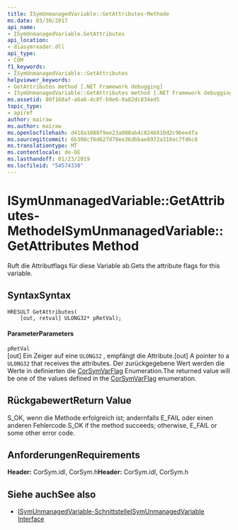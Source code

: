 ```yaml
---
title: ISymUnmanagedVariable::GetAttributes-Methode
ms.date: 03/30/2017
api_name:
- ISymUnmanagedVariable.GetAttributes
api_location:
- diasymreader.dll
api_type:
- COM
f1_keywords:
- ISymUnmanagedVariable::GetAttributes
helpviewer_keywords:
- GetAttributes method [.NET Framework debugging]
- ISymUnmanagedVariable::GetAttributes method [.NET Framework debugging]
ms.assetid: 80f168af-a6a6-4c8f-b9e6-8a82dc834ed5
topic_type:
- apiref
author: mairaw
ms.author: mairaw
ms.openlocfilehash: d418a1088f9ee23a088ab4c8246810d2c9bee4fa
ms.sourcegitcommit: 6b308cf6d627d78ee36dbbae8972a310ac7fd6c8
ms.translationtype: MT
ms.contentlocale: de-DE
ms.lasthandoff: 01/23/2019
ms.locfileid: "54574338"
---
```

# <a name="isymunmanagedvariablegetattributes-method"></a><span data-ttu-id="bf2a8-102">ISymUnmanagedVariable::GetAttributes-Methode</span><span class="sxs-lookup"><span data-stu-id="bf2a8-102">ISymUnmanagedVariable::GetAttributes Method</span></span>
<span data-ttu-id="bf2a8-103">Ruft die Attributflags für diese Variable ab.</span><span class="sxs-lookup"><span data-stu-id="bf2a8-103">Gets the attribute flags for this variable.</span></span>  
  
## <a name="syntax"></a><span data-ttu-id="bf2a8-104">Syntax</span><span class="sxs-lookup"><span data-stu-id="bf2a8-104">Syntax</span></span>  
  
```  
HRESULT GetAttributes(  
    [out, retval] ULONG32* pRetVal);  
```  
  
#### <a name="parameters"></a><span data-ttu-id="bf2a8-105">Parameter</span><span class="sxs-lookup"><span data-stu-id="bf2a8-105">Parameters</span></span>  
 `pRetVal`  
 <span data-ttu-id="bf2a8-106">[out] Ein Zeiger auf eine `ULONG32` , empfängt die Attribute.</span><span class="sxs-lookup"><span data-stu-id="bf2a8-106">[out] A pointer to a `ULONG32` that receives the attributes.</span></span> <span data-ttu-id="bf2a8-107">Der zurückgegebene Wert werden die Werte in definierten die [CorSymVarFlag](../../../../docs/framework/unmanaged-api/diagnostics/corsymvarflag-enumeration.md) Enumeration.</span><span class="sxs-lookup"><span data-stu-id="bf2a8-107">The returned value will be one of the values defined in the [CorSymVarFlag](../../../../docs/framework/unmanaged-api/diagnostics/corsymvarflag-enumeration.md) enumeration.</span></span>  
  
## <a name="return-value"></a><span data-ttu-id="bf2a8-108">Rückgabewert</span><span class="sxs-lookup"><span data-stu-id="bf2a8-108">Return Value</span></span>  
 <span data-ttu-id="bf2a8-109">S_OK, wenn die Methode erfolgreich ist; andernfalls E_FAIL oder einen anderen Fehlercode.</span><span class="sxs-lookup"><span data-stu-id="bf2a8-109">S_OK if the method succeeds; otherwise, E_FAIL or some other error code.</span></span>  
  
## <a name="requirements"></a><span data-ttu-id="bf2a8-110">Anforderungen</span><span class="sxs-lookup"><span data-stu-id="bf2a8-110">Requirements</span></span>  
 <span data-ttu-id="bf2a8-111">**Header:** CorSym.idl, CorSym.h</span><span class="sxs-lookup"><span data-stu-id="bf2a8-111">**Header:** CorSym.idl, CorSym.h</span></span>  
  
## <a name="see-also"></a><span data-ttu-id="bf2a8-112">Siehe auch</span><span class="sxs-lookup"><span data-stu-id="bf2a8-112">See also</span></span>
- [<span data-ttu-id="bf2a8-113">ISymUnmanagedVariable-Schnittstelle</span><span class="sxs-lookup"><span data-stu-id="bf2a8-113">ISymUnmanagedVariable Interface</span></span>](../../../../docs/framework/unmanaged-api/diagnostics/isymunmanagedvariable-interface.md)
